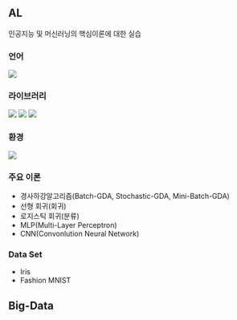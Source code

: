 ## AL
인공지능 및 머신러닝의 핵심이론에 대한 실습

### 언어
<img src="https://img.shields.io/badge/Python-3776AB?style=flat&logo=Python&logoColor=white">

### 라이브러리
<img src="https://img.shields.io/badge/TensorFlow-FF6F00?style=flat&logo=TensorFlow&logoColor=white">   <img src="https://img.shields.io/badge/Keras-D00000?style=flat&logo=Keras&logoColor=white">   <img src="https://img.shields.io/badge/ScikitLearn-F7931E?style=flat&logo=scikit-learn&logoColor=white">

### 환경
<img src="https://img.shields.io/badge/Google Colab-F9AB00?style=flat&logo=Google Colab&logoColor=white">

### 주요 이론
- 경사하강알고리즘(Batch-GDA, Stochastic-GDA, Mini-Batch-GDA)
- 선형 회귀(회귀)
- 로지스틱 회귀(분류)
- MLP(Multi-Layer Perceptron)
- CNN(Convonlution Neural Network)

### Data Set
- Iris
- Fashion MNIST

## Big-Data
